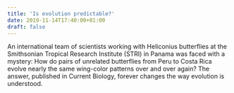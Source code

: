 ```yaml
---
title: 'Is evolution predictable?'
date: 2019-11-14T17:40:00+01:00
draft: false
---
```


An international team of scientists working with Heliconius butterflies at the Smithsonian Tropical Research Institute (STRI) in Panama was faced with a mystery: How do pairs of unrelated butterflies from Peru to Costa Rica evolve nearly the same wing-color patterns over and over again? The answer, published in Current Biology, forever changes the way evolution is understood.